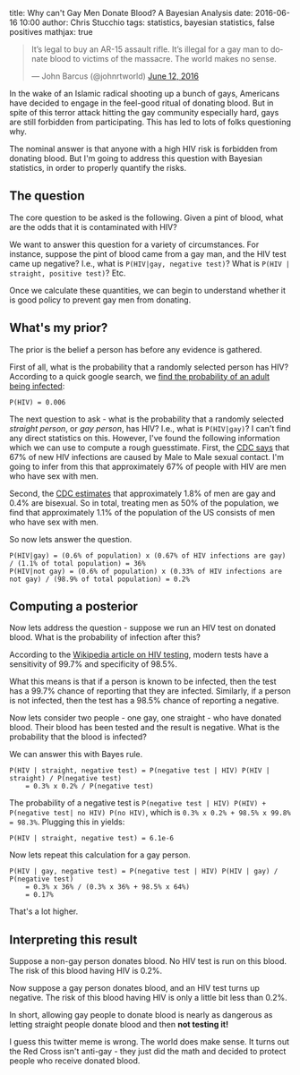 title: Why can't Gay Men Donate Blood? A Bayesian Analysis
date: 2016-06-16 10:00
author: Chris Stucchio
tags: statistics, bayesian statistics, false positives
mathjax: true

<blockquote class="twitter-tweet" data-lang="en"><p lang="en" dir="ltr">It’s legal to buy an AR-15 assault rifle. It’s illegal for a gay man to donate blood to victims of the massacre. The world makes no sense.</p>&mdash; John Barcus (@johnrtworld) <a href="https://twitter.com/johnrtworld/status/742007515030786048">June 12, 2016</a></blockquote>
<script async src="//platform.twitter.com/widgets.js" charset="utf-8"></script>

In the wake of an Islamic radical shooting up a bunch of gays, Americans have decided to engage in the feel-good ritual of donating blood. But in spite of this terror attack hitting the gay community especially hard, gays are still forbidden from participating. This has led to lots of folks questioning why.

The nominal answer is that anyone with a high HIV risk is forbidden from donating blood. But I'm going to address this question with Bayesian statistics, in order to properly quantify the risks.

## The question

The core question to be asked is the following. Given a pint of blood, what are the odds that it is contaminated with HIV?

We want to answer this question for a variety of circumstances. For instance, suppose the pint of blood came from a gay man, and the HIV test came up negative? I.e., what is `P(HIV|gay, negative test)`? What is `P(HIV | straight, positive test)`? Etc.

Once we calculate these quantities, we can begin to understand whether it is good policy to prevent gay men from donating.

## What's my prior?

The prior is the belief a person has before any evidence is gathered.

First of all, what is the probability that a randomly selected person has HIV? According to a quick google search, we [find the probability of an adult being infected](http://www.indexmundi.com/united_states/demographics_profile.html):

```
P(HIV) = 0.006
```

The next question to ask - what is the probability that a randomly selected *straight person*, or *gay person*, has HIV? I.e., what is `P(HIV|gay)`? I can't find any direct statistics on this. However, I've found the following information which we can use to compute a rough guesstimate. First, the [CDC says](http://www.cdc.gov/hiv/statistics/overview/) that 67% of new HIV infections are caused by Male to Male sexual contact. I'm going to infer from this that approximately 67% of people with HIV are men who have sex with men.

Second, the [CDC estimates](http://www.cdc.gov/nchs/data/nhsr/nhsr077.pdf) that approximately 1.8% of men are gay and 0.4% are bisexual. So in total, treating men as 50% of the population, we find that approximately 1.1% of the population of the US consists of men who have sex with men.

So now lets answer the question.

```
P(HIV|gay) = (0.6% of population) x (0.67% of HIV infections are gay) / (1.1% of total population) = 36%
P(HIV|not gay) = (0.6% of population) x (0.33% of HIV infections are not gay) / (98.9% of total population) = 0.2%
```

## Computing a posterior

Now lets address the question - suppose we run an HIV test on donated blood. What is the probability of infection after this?

According to the [Wikipedia article on HIV testing](https://en.wikipedia.org/wiki/Diagnosis_of_HIV/AIDS#Accuracy_of_HIV_testing), modern tests have a sensitivity of 99.7% and specificity of 98.5%.

What this means is that if a person is known to be infected, then the test has a 99.7% chance of reporting that they are infected. Similarly, if a person is not infected, then the test has a 98.5% chance of reporting a negative.

Now lets consider two people - one gay, one straight - who have donated blood. Their blood has been tested and the result is negative. What is the probability that the blood is infected?

We can answer this with Bayes rule.

```
P(HIV | straight, negative test) = P(negative test | HIV) P(HIV | straight) / P(negative test)
    = 0.3% x 0.2% / P(negative test)
```

The probability of a negative test is `P(negative test | HIV) P(HIV) + P(negative test| no HIV) P(no HIV)`, which is `0.3% x 0.2% + 98.5% x 99.8% = 98.3%`. Plugging this in yields:

```
P(HIV | straight, negative test) = 6.1e-6
```

Now lets repeat this calculation for a gay person.

```
P(HIV | gay, negative test) = P(negative test | HIV) P(HIV | gay) / P(negative test)
    = 0.3% x 36% / (0.3% x 36% + 98.5% x 64%)
    = 0.17%
```

That's a lot higher.

## Interpreting this result

Suppose a non-gay person donates blood. No HIV test is run on this blood. The risk of this blood having HIV is 0.2%.

Now suppose a gay person donates blood, and an HIV test turns up negative. The risk of this blood having HIV is only a little bit less than 0.2%.

In short, allowing gay people to donate blood is nearly as dangerous as letting straight people donate blood and then **not testing it!**

I guess this twitter meme is wrong. The world does make sense. It turns out the Red Cross isn't anti-gay - they just did the math and decided to protect people who receive donated blood.
